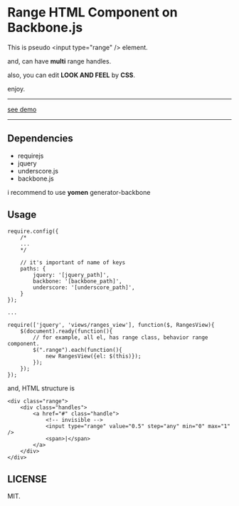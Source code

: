 Range HTML Component on Backbone.js
===============

This is pseudo \<input type="range" /\> element.

and, can have **multi** range handles.

also, you can edit **LOOK AND FEEL** by **CSS**.

enjoy.

---

[see demo](http://mosson.github.io/range-component/)

---

## Dependencies

- requirejs
- jquery
- underscore.js
- backbone.js

i recommend to use **yomen** generator-backbone

## Usage



```
require.config({
    /*
    ...
    */
    
    // it's important of name of keys
    paths: {
        jquery: '[jquery_path]',
        backbone: '[backbone_path]',
        underscore: '[underscore_path]',
    }
});

...

require(['jquery', 'views/ranges_view'], function($, RangesView){
    $(document).ready(function(){
    	// for example, all el, has range class, behavior range component.
        $(".range").each(function(){
            new RangesView({el: $(this)});
        });
    });
});
```

and, HTML structure is 


```
<div class="range">
	<div class="handles">
	    <a href="#" class="handle">
	    	<!-- invisible -->
	        <input type="range" value="0.5" step="any" min="0" max="1" />
	        <span>|</span>
	    </a>
	</div>
</div>
```


## LICENSE

MIT.